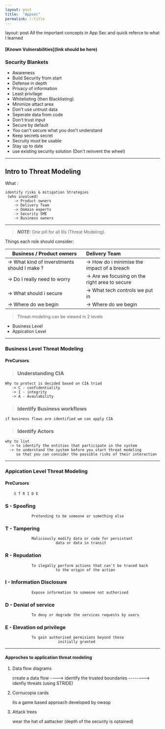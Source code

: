 ```yaml
---
layout: post
title:  "Appsec"
permalink: /:title
---
```

layout: post
All the important concepts in App Sec and quick referce to what I learned
#### [Known Vulnerabilities](link should be here)
### Security Blankets
* Awareness
* Build Security from start
* Defense in depth
* Privacy of information
* Least privilage
* Whitelisting (then Blacklisting)
* Minimize attact area
* Don't use untrust data
* Seperate data from code
* Don't trust input
* Secure by default
* You can't secure what you don't understand
* Keep secrets secret
* Secruity must be usable 
* Stay up to date
* use existing security solution (Don't reinvent the wheel)

---

## Intro to Threat Modeling

What :
   ```
   identify risks & mitigation Strategies 
    (who involued)
       -> Product owners
       -> Delivery Team
       -> Domain experts
       -> Security SME
       -> Business owners
   ```
   ---

> **_NOTE:_**  One pill for all Ills (Threat Modeling).

Things each role should consider:

| Business / Product owners | Delivery Team  | 
| ------------- |:-------------|
| -> What kind of inverstments should I make ? | -> How do i minimise the impact of a breach |
|  -> Do I really need to worry | -> Are we focusing on the right area to secure |
| -> What should i secure | -> What tech controls we put in |
| -> Where do we begin | -> Where do we begin |


> Threat modeling can be viewed in 2 levels
 - Business Level
 - Appication Level

----

### Business Level Threat Modeling

#### PreCursors
> ### Understanding CIA
    Why to protect is decided based on CIA triad
       -> C - confidentiality
       -> I - integrity
       -> A - Avaulability
       
> ### Identify Business workflows
    if business flows are identified we can apply CIA

> ### Identify Actors
    why to list 
      -> to identify the entities that participate in the system 
      -> to understand the system before you start threat modeling 
         so that you can consider the possible risks of their interaction

----

### Appication Level Threat Modeling

#### PreCursors
        S T R I D E

### S - Spoofing 
                Pretending to be someone or something else
                
### T - Tampering
                Maliciously modify data or code for persistant
                           data or data in transit

### R - Repudation 
                To ilegally perform actions that can't be traced back
                           to the origin of the action

### I - Information Disclosure
                Expose information to someone not authorised

### D - Denial of service
                To deny or degrade the services requests by users

### E - Elevation od privilege
                To gain authorised permisions beyond those
                            initially granted

****

#### Approches to application threat modeling

1. Data flow diagrams

    create a data flow  ----> identify the trusted boundaries --------> idenfiy threats (using STRIDE)
2. Cornucopia cards

    its a game based approach developed by owasp
3. Attack trees

    wear the hat of aattacker (depth of the security is optained)






